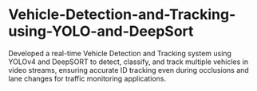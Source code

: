 # Vehicle-Detection-and-Tracking-using-YOLO-and-DeepSort
Developed a real-time Vehicle Detection and Tracking system using YOLOv4 and DeepSORT to detect, classify, and track multiple vehicles in video streams, ensuring accurate ID tracking even during occlusions and lane changes for traffic monitoring applications.
